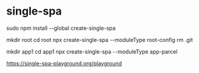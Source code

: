 # single-spa

sudo npm install --global create-single-spa


mkdir root
cd root
npx create-single-spa --moduleType root-config
rm .git

mkdir app1
cd app1
npx create-single-spa --moduleType app-parcel



https://single-spa-playground.org/playground
